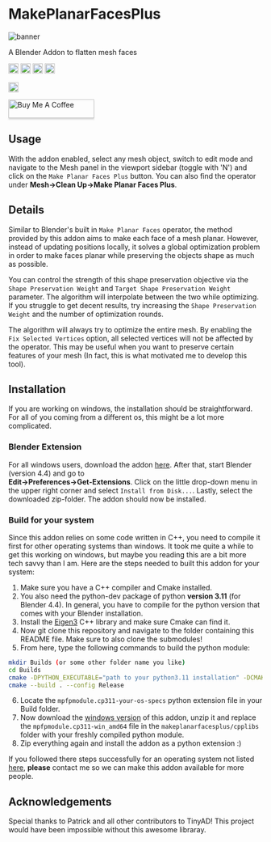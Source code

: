 # MakePlanarFacesPlus

![banner](images/MakePlanarFacesPlusBanner.png)

A Blender Addon to flatten mesh faces

<a href="https://www.github.com/AntonFlorey/MakePlanarFacesPlus/releases"><img src="https://img.shields.io/github/v/release/AntonFlorey/MakePlanarFacesPlus" alt="Badge displaying release version." style="height:20px"/></a> <a href="https://www.github.com/AntonFlorey/MakePlanarFacesPlus/releases"><img src="https://img.shields.io/github/downloads/AntonFlorey/MakePlanarFacesPlus/total.svg" alt="Repo total downloads count." style="height:20px"/></a> <a href="https://github.com/AntonFlorey/MakePlanarFacesPlus/blob/main/LICENSE"><img src="https://img.shields.io/github/license/AntonFlorey/MakePlanarFacesPlus" alt="Badge displaying license." style="height:20px"/></a> <a href="https://github.com/AntonFlorey/MakePlanarFacesPlus"><img src="https://img.shields.io/github/stars/AntonFlorey/MakePlanarFacesPlus?style=social" alt="Badge displaying count of GitHub stars." style="height:20px"/></a>

<a href="https://github.com/patr-schm/TinyAD"><img src="https://img.shields.io/badge/Powered%20by-TinyAD-blue" alt="Badge referencing TinyAD." style="height:20px"/></a>

<a href="https://buymeacoffee.com/antonflorei" target="_blank"><img src="https://www.buymeacoffee.com/assets/img/custom_images/yellow_img.png" alt="Buy Me A Coffee" style="height: 37px !important;width: 170px !important;box-shadow: 0px 3px 2px 0px rgba(190, 190, 190, 0.5) !important;-webkit-box-shadow: 0px 3px 2px 0px rgba(190, 190, 190, 0.5) !important;" ></a>

## Usage
With the addon enabled, select any mesh object, switch to edit mode and navigate to the Mesh panel in the viewport sidebar (toggle with 'N') and click on the `Make Planar Faces Plus` button. You can also find the operator under **Mesh->Clean Up->Make Planar Faces Plus**.

## Details
Similar to Blender's built in `Make Planar Faces` operator, the method provided by this addon aims to make each face of a mesh planar. However, instead of updating positions locally, it solves a global optimization problem in order to make faces planar while preserving the objects shape as much as possible.

You can control the strength of this shape preservation objective via the `Shape Preservation Weight` and `Target Shape Preservation Weight` parameter. The algorithm will interpolate between the two while optimizing. If you struggle to get decent results, try increasing the `Shape Preservation Weight` and the number of optimization rounds.

The algorithm will always try to optimize the entire mesh. By enabling the `Fix Selected Vertices` option, all selected vertices will not be affected by the operator. This may be useful when you want to preserve certain features of your mesh (In fact, this is what motivated me to develop this tool).

## Installation
If you are working on windows, the installation should be straightforward. For all of you coming from a different os, this might be a lot more complicated.
### Blender Extension
For all windows users, download the addon [here](https://github.com/AntonFlorey/MakePlanarFacesPlus/releases). After that, start Blender (version 4.4) and go to  
 **Edit->Preferences->Get-Extensions**. Click on the little drop-down menu in the upper right corner and select `Install from Disk...`. Lastly, select the downloaded zip-folder. The addon should now be installed.

### Build for your system
Since this addon relies on some code written in C++, you need to compile it first for other operating systems than windows. It took me quite a while to get this working on windows, but maybe you reading this are a bit more tech savvy than I am. Here are the steps needed to built this addon for your system:

1. Make sure you have a C++ compiler and Cmake installed. 
2. You also need the python-dev package of python **version 3.11** (for Blender 4.4). In general, you have to compile for the python version that comes with your Blender installation.
3. Install the [Eigen3](https://eigen.tuxfamily.org/index.php?title=Main_Page) C++ library and make sure Cmake can find it.
4. Now git clone this repository and navigate to the folder containing this README file. Make sure to also clone the submodules!
5. From here, type the following commands to build the python module:

```bash
mkdir Builds (or some other folder name you like)
cd Builds
cmake -DPYTHON_EXECUTABLE="path to your python3.11 installation" -DCMAKE_BUILD_TYPE=Release ..
cmake --build . --config Release
```

6. Locate the `mpfpmodule.cp311-your-os-specs` python extension file in your Build folder.
7. Now download the [windows version](https://github.com/AntonFlorey/MakePlanarFacesPlus/releases) of this addon, unzip it and replace the `mpfpmodule.cp311-win_amd64` file in the `makeplanarfacesplus/cpplibs` folder with your freshly compiled python module. 
8. Zip everything again and install the addon as a python extension :)

If you followed there steps successfully for an operating system not listed [here](https://github.com/AntonFlorey/MakePlanarFacesPlus/releases), **please** contact me so we can make this addon available for more people.

## Acknowledgements
Special thanks to Patrick and all other contributors to TinyAD! This project would have been impossible without this awesome libraray.
